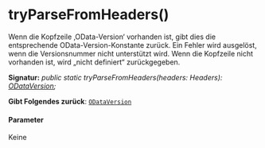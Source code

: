 # <a name="tryparsefromheaders"></a>tryParseFromHeaders()




Wenn die Kopfzeile ‚OData-Version‘ vorhanden ist, gibt dies die entsprechende OData-Version-Konstante zurück. Ein Fehler wird ausgelöst, wenn die Versionsnummer nicht unterstützt wird. Wenn die Kopfzeile nicht vorhanden ist, wird „nicht definiert“ zurückgegeben.

**Signatur:** _public static tryParseFromHeaders(headers: Headers): [ODataVersion](../sp-http/odataversion.md);_

**Gibt Folgendes zurück**: [`ODataVersion`](../sp-http/odataversion.md)





#### <a name="parameters"></a>Parameter
Keine


